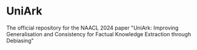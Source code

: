 # UniArk
The official repository for the NAACL 2024 paper "UniArk: Improving Generalisation and Consistency for Factual Knowledge Extraction through Debiasing"
